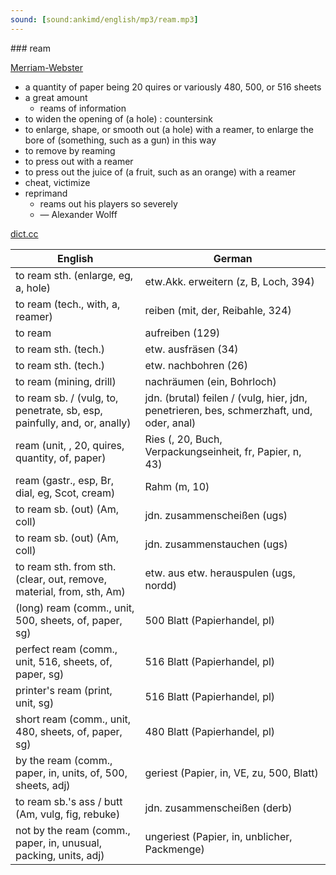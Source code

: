 ```yaml
---
sound: [sound:ankimd/english/mp3/ream.mp3]
---
```


\### ream

[Merriam-Webster](https://www.merriam-webster.com/dictionary/ream)

- a quantity of paper being 20 quires or variously 480, 500, or 516 sheets
- a great amount
    - reams of information
- to widen the opening of (a hole) : countersink
- to enlarge, shape, or smooth out (a hole) with a reamer, to enlarge the bore of (something, such as a gun) in this way
- to remove by reaming
- to press out with a reamer
- to press out the juice of (a fruit, such as an orange) with a reamer
- cheat, victimize
- reprimand
    - reams out his players so severely
    - — Alexander Wolff

[dict.cc](https://www.dict.cc/ream)

| English        | German       |
| -------------- | ------------ |
| to ream sth. (enlarge, eg, a, hole) | etw.Akk. erweitern (z, B, Loch, 394) |
| to ream (tech., with, a, reamer) | reiben (mit, der, Reibahle, 324) |
| to ream | aufreiben (129) |
| to ream sth. (tech.) | etw. ausfräsen (34) |
| to ream sth. (tech.) | etw. nachbohren (26) |
| to ream (mining, drill) | nachräumen (ein, Bohrloch) |
| to ream sb. / (vulg, to, penetrate, sb, esp, painfully, and, or, anally) | jdn. (brutal) feilen / (vulg, hier, jdn, penetrieren, bes, schmerzhaft, und, oder, anal) |
| ream (unit, , 20, quires, quantity, of, paper) | Ries (, 20, Buch, Verpackungseinheit, fr, Papier, n, 43) |
| ream (gastr., esp, Br, dial, eg, Scot, cream) | Rahm (m, 10) |
| to ream sb. (out) (Am, coll) | jdn. zusammenscheißen (ugs) |
| to ream sb. (out) (Am, coll) | jdn. zusammenstauchen (ugs) |
| to ream sth. from sth. (clear, out, remove, material, from, sth, Am) | etw. aus etw. herauspulen (ugs, nordd) |
| (long) ream (comm., unit, 500, sheets, of, paper, sg) | 500 Blatt (Papierhandel, pl) |
| perfect ream (comm., unit, 516, sheets, of, paper, sg) | 516 Blatt (Papierhandel, pl) |
| printer's ream (print, unit, sg) | 516 Blatt (Papierhandel, pl) |
| short ream (comm., unit, 480, sheets, of, paper, sg) | 480 Blatt (Papierhandel, pl) |
| by the ream (comm., paper, in, units, of, 500, sheets, adj) | geriest (Papier, in, VE, zu, 500, Blatt) |
| to ream sb.'s ass / butt (Am, vulg, fig, rebuke) | jdn. zusammenscheißen (derb) |
| not by the ream (comm., paper, in, unusual, packing, units, adj) | ungeriest (Papier, in, unblicher, Packmenge) |
